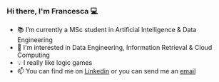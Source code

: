 ### Hi there, I'm Francesca :computer:

<!--
**fpezzuti/fpezzuti** is a ✨ _special_ ✨ repository because its `README.md` (this file) appears on your GitHub profile.

Here are some ideas to get you started:

- 🔭 I’m currently working on ...
- 🌱 I’m currently learning ...
- 👯 I’m looking to collaborate on ...
- 🤔 I’m looking for help with ...
- 💬 Ask me about ...
- 📫 How to reach me: ...
- 😄 Pronouns: ...
- ⚡ Fun fact: ...
-->

- :books: I’m currently a MSc student in Artificial Intelligence & Data Engineering
- :eyes: I'm interested in Data Engineering, Information Retrieval & Cloud Computing
- :bulb: I really like logic games
- :mailbox: You can find me on [Linkedin](https://www.linkedin.com/in/francesca-p-131364255/) or you can send me an [email](mailto:francesca.pzt@gmail.com)

